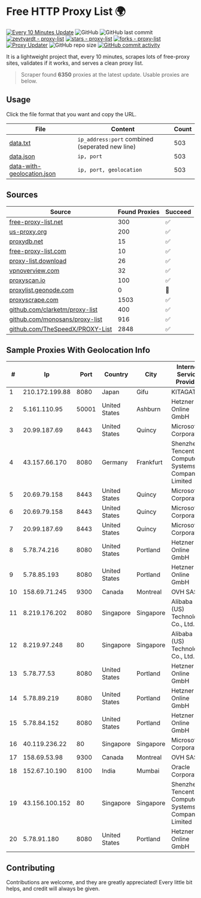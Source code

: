 
# Free HTTP Proxy List 🌍

[![Every 10 Minutes Update](https://github.com/mertguvencli/http-proxy-list/actions/workflows/main.yml/badge.svg?branch=main)](https://github.com/mertguvencli/http-proxy-list/actions/workflows/main.yml)
![GitHub](https://img.shields.io/github/license/mertguvencli/http-proxy-list)
![GitHub last commit](https://img.shields.io/github/last-commit/mertguvencli/http-proxy-list)
[![zevtyardt - proxy-list](https://img.shields.io/static/v1?label=zevtyardt&message=proxy-list&color=blue&logo=github)](https://github.com/zevtyardt/proxy-list "Go to GitHub repo")
[![stars - proxy-list](https://img.shields.io/github/stars/zevtyardt/proxy-list?style=social)](https://github.com/zevtyardt/proxy-list)
[![forks - proxy-list](https://img.shields.io/github/forks/zevtyardt/proxy-list?style=social)](https://github.com/zevtyardt/proxy-list)
[![Proxy Updater](https://github.com/zevtyardt/proxy-list/workflows/Proxy%20Updater/badge.svg)](https://github.com/zevtyardt/proxy-list/actions?query=workflow:"Proxy+Updater")
![GitHub repo size](https://img.shields.io/github/repo-size/zevtyardt/proxy-list)
[![GitHub commit activity](https://img.shields.io/github/commit-activity/m/zevtyardt/proxy-list?logo=commits)](https://github.com/zevtyardt/proxy-list/commits/main)

It is a lightweight project that, every 10 minutes, scrapes lots of free-proxy sites, validates if it works, and serves a clean proxy list.

> Scraper found **6350** proxies at the latest update. Usable proxies are below.

## Usage

Click the file format that you want and copy the URL.

|File|Content|Count|
|----|-------|-----|
|[data.txt](https://raw.githubusercontent.com/mertguvencli/http-proxy-list/main/proxy-list/data.txt)|`ip_address:port` combined (seperated new line)|503|
|[data.json](https://raw.githubusercontent.com/mertguvencli/http-proxy-list/main/proxy-list/data.json)|`ip, port`|503|
|[data-with-geolocation.json](https://raw.githubusercontent.com/mertguvencli/http-proxy-list/main/proxy-list/data-with-geolocation.json)|`ip, port, geolocation`|503|

## Sources

|Source|Found Proxies|Succeed|
|------|-------------|-------|
|[free-proxy-list.net](https://free-proxy-list.net)|300|✅|
|[us-proxy.org](https://www.us-proxy.org)|200|✅|
|[proxydb.net](http://proxydb.net)|15|✅|
|[free-proxy-list.com](https://free-proxy-list.com/?page=&port=&type%5B%5D=http&type%5B%5D=https&up_time=0&search=Search)|10|✅|
|[proxy-list.download](https://www.proxy-list.download/HTTP)|26|✅|
|[vpnoverview.com](https://vpnoverview.com/privacy/anonymous-browsing/free-proxy-servers)|32|✅|
|[proxyscan.io](https://www.proxyscan.io)|100|✅|
|[proxylist.geonode.com](https://proxylist.geonode.com/api/proxy-list?limit=300&page=1&sort_by=lastChecked&sort_type=desc&protocols=http,https)|0|🚫|
|[proxyscrape.com](https://api.proxyscrape.com/v2/?request=displayproxies&protocol=http&timeout=10000&country=all&ssl=all&anonymity=all)|1503|✅|
|[github.com/clarketm/proxy-list](https://raw.githubusercontent.com/clarketm/proxy-list/master/proxy-list-raw.txt)|400|✅|
|[github.com/monosans/proxy-list](https://raw.githubusercontent.com/monosans/proxy-list/main/proxies/http.txt)|916|✅|
|[github.com/TheSpeedX/PROXY-List](https://raw.githubusercontent.com/TheSpeedX/PROXY-List/master/http.txt)|2848|✅|


## Sample Proxies With Geolocation Info

|#|Ip|Port|Country|City|Internet Service Provider|
|-|--|----|-------|----|-------------------------|
|1|210.172.199.88|8080|Japan|Gifu|KITAGATA|
|2|5.161.110.95|50001|United States|Ashburn|Hetzner Online GmbH|
|3|20.99.187.69|8443|United States|Quincy|Microsoft Corporation|
|4|43.157.66.170|8080|Germany|Frankfurt|Shenzhen Tencent Computer Systems Company Limited|
|5|20.69.79.158|8443|United States|Quincy|Microsoft Corporation|
|6|20.69.79.158|8443|United States|Quincy|Microsoft Corporation|
|7|20.99.187.69|8443|United States|Quincy|Microsoft Corporation|
|8|5.78.74.216|8080|United States|Portland|Hetzner Online GmbH|
|9|5.78.85.193|8080|United States|Portland|Hetzner Online GmbH|
|10|158.69.71.245|9300|Canada|Montreal|OVH SAS|
|11|8.219.176.202|8080|Singapore|Singapore|Alibaba (US) Technology Co., Ltd.|
|12|8.219.97.248|80|Singapore|Singapore|Alibaba (US) Technology Co., Ltd.|
|13|5.78.77.53|8080|United States|Portland|Hetzner Online GmbH|
|14|5.78.89.219|8080|United States|Portland|Hetzner Online GmbH|
|15|5.78.84.152|8080|United States|Portland|Hetzner Online GmbH|
|16|40.119.236.22|80|Singapore|Singapore|Microsoft Corporation|
|17|158.69.53.98|9300|Canada|Montreal|OVH SAS|
|18|152.67.10.190|8100|India|Mumbai|Oracle Corporation|
|19|43.156.100.152|80|Singapore|Singapore|Shenzhen Tencent Computer Systems Company Limited|
|20|5.78.91.180|8080|United States|Portland|Hetzner Online GmbH|



## Contributing

Contributions are welcome, and they are greatly appreciated! Every
little bit helps, and credit will always be given.

